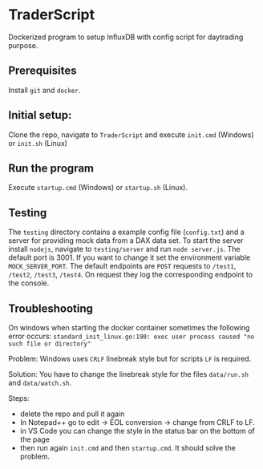 # TraderScript

Dockerized program to setup InfluxDB with config script for daytrading purpose.

## Prerequisites

Install `git` and `docker`.

## Initial setup:

Clone the repo, navigate to `TraderScript` and execute `init.cmd` (Windows) or `init.sh` (Linux)

## Run the program

Execute `startup.cmd` (Windows) or `startup.sh` (Linux).

## Testing

The `testing` directory contains a example config file (`config.txt`) and a server for providing mock data from a DAX data set.
To start the server install `nodejs`, navigate to `testing/server` and run `node server.js`.
The default port is 3001. If you want to change it set the environment variable `MOCK_SERVER_PORT`.
The default endpoints are `POST` requests to `/test1`, `/test2`, `/test3`, `/test4`.
On request they log the corresponding endpoint to the console.

## Troubleshooting

On windows when starting the docker container sometimes the following error occurs:
`standard_init_linux.go:190: exec user process caused "no such file or directory"`

Problem: Windows uses `CRLF` linebreak style but for scripts `LF` is required.

Solution: You have to change the linebreak style for the files `data/run.sh` and `data/watch.sh`.

Steps:
 - delete the repo and pull it again
 - In Notepad++ go to edit -> EOL conversion -> change from CRLF to LF.
 - in VS Code you can change the style in the status bar on the bottom of the page 
 - then run again `init.cmd` and then `startup.cmd`. It should solve the problem.
